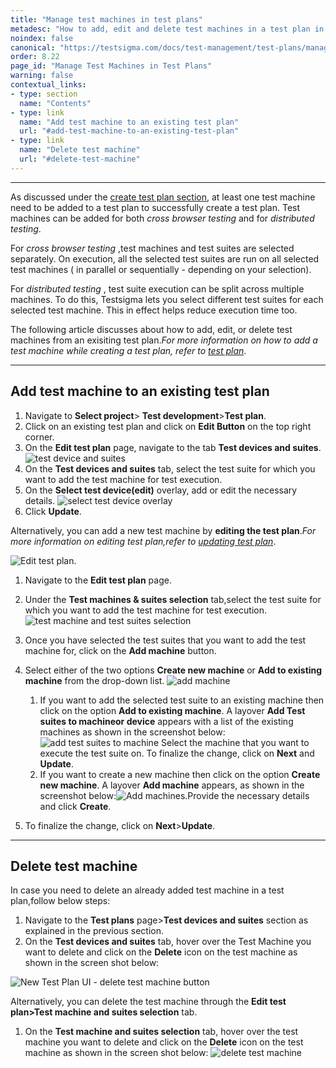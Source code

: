 ```yaml
---
title: "Manage test machines in test plans"
metadesc: "How to add, edit and delete test machines in a test plan in Testsigma."
noindex: false
canonical: "https://testsigma.com/docs/test-management/test-plans/manage-test-machines/"
order: 8.22
page_id: "Manage Test Machines in Test Plans"
warning: false
contextual_links:
- type: section
  name: "Contents" 
- type: link
  name: "Add test machine to an existing test plan"
  url: "#add-test-machine-to-an-existing-test-plan"
- type: link
  name: "Delete test machine"
  url: "#delete-test-machine"
---
```


---

As discussed under the [create test plan section](https://testsigma.com/docs/test-management/test-plans/overview/#steps-to-create-a-test-plan), at least one test machine need to be added to a test plan to successfully create a test plan. Test machines can be added for both *cross browser testing* and for *distributed testing*.

For *cross browser testing* ,test machines and test suites are selected separately. On execution, all the selected test suites are run on all selected test machines ( in parallel or sequentially - depending on your selection).


For *distributed testing* , test suite execution can be split across multiple machines. To do this, Testsigma lets you select different test suites for each selected test machine. This in effect helps reduce execution time too.

The following article discusses about how to add, edit, or delete test machines from an exisiting test plan.*For more information on how to add a test machine while creating a test plan, refer to [test plan](https://testsigma.com/docs/test-management/test-plans/overview/)*.

---

## **Add test machine to an existing test plan**

1. Navigate to **Select project**> **Test development**>**Test plan**.
2. Click on an existing test plan and click on **Edit Button** on the top right corner.
3. On the **Edit test plan** page, navigate to the tab **Test devices and suites**.
![test device and suites](https://s3.amazonaws.com/static-docs.testsigma.com/new_images/test-management/test-plans/overview/edit_test_suite_edit_machine.png)
4. On the **Test devices and suites** tab, select the test suite for which you want to add the test machine for test execution.
5. On the **Select test device(edit)** overlay, add or edit the necessary details.
![select test device overlay](https://s3.amazonaws.com/static-docs.testsigma.com/new_images/test-management/test-plans/overview/select_test_device_edit.png)
6. Click **Update**.





Alternatively, you can add a new test machine by **editing the test plan**.*For more information on editing test plan,refer to [updating test plan](https://testsigma.com/docs/test-management/test-plans/overview/#edit-test-plan)*.

![Edit test plan](https://s3.amazonaws.com/static-docs.testsigma.com/new_images/test-management/test-plans/overview/add_or_edit_test_machine.png).

1. Navigate to the **Edit test plan** page.
2. Under the **Test machines & suites selection** tab,select the test suite for which you want to add the test machine for test execution.
![test machine and test suites selection](https://s3.amazonaws.com/static-docs.testsigma.com/new_images/test-management/test-plans/overview/edit_machine_edit_test_plan.png)
3. Once you have selected the test suites that you want to add the test machine for, click on the  **Add machine** button.

4. Select either of the two options **Create new machine** or **Add to existing machine** from the drop-down list. 
![add machine](https://s3.amazonaws.com/static-docs.testsigma.com/new_images/test-management/test-plans/overview/add_machine_edit_machine_details.png) 

   1. If you want to add the selected test suite to an existing machine then click on the option **Add to existing machine**. A layover **Add Test suites to machineor device** appears with a list of the existing machines as shown in the screenshot below:
![add test suites to machine](https://s3.amazonaws.com/static-docs.testsigma.com/new_images/test-management/test-plans/overview/add_test_suites_machine_or_device.png)
    Select the machine that you want to execute the test suite on. To finalize the change, click on **Next** and **Update**.
   2.  If you want to create a new machine then click on the option **Create new machine**. A layover **Add machine** appears, as shown in the screenshot below:![Add machines](https://s3.amazonaws.com/static-docs.testsigma.com/new_images/test-management/test-plans/overview/add_machine.png).Provide the necessary details and click **Create**.
5. To finalize the change, click on **Next**>**Update**.

---

## **Delete test machine**

In case you need to delete an already added test machine in a test plan,follow below steps:

1. Navigate to the **Test plans** page>**Test devices and suites** section as explained in the previous section.
2. On the **Test devices and suites** tab, hover over the Test Machine you want to delete and click on the **Delete** icon on the test machine as shown in the screen shot below:

![New Test Plan UI - delete test machine button](https://s3.amazonaws.com/static-docs.testsigma.com/new_images/test-management/test-plans/overview/delete_test_machine.png)


Alternatively, you can delete the test machine through the **Edit test plan>Test machine and suites selection** tab.

1. On the **Test machine and suites selection** tab, hover over the test machine you want to delete and click on the **Delete** icon on the test machine as shown in the screen shot below:
![delete test machine](https://s3.amazonaws.com/static-docs.testsigma.com/new_images/test-management/test-plans/overview/delete_test_machine2.png)

